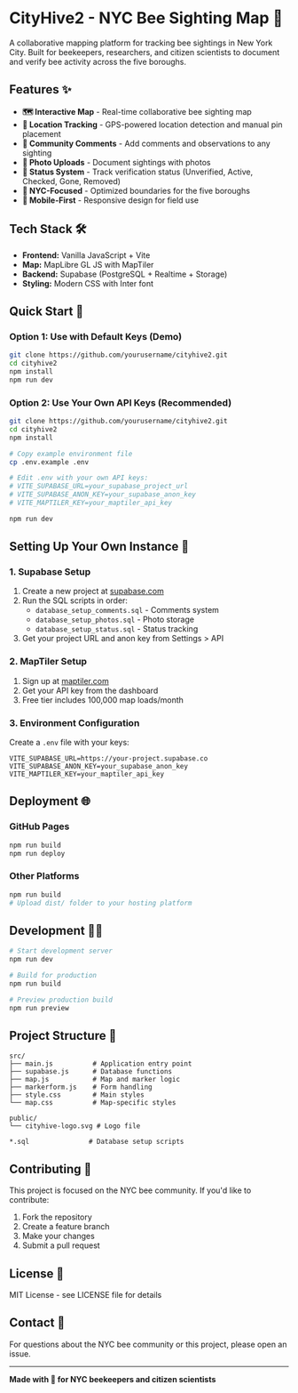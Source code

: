 # CityHive2 - NYC Bee Sighting Map 🐝

A collaborative mapping platform for tracking bee sightings in New York City. Built for beekeepers, researchers, and citizen scientists to document and verify bee activity across the five boroughs.

## Features ✨

- **🗺️ Interactive Map** - Real-time collaborative bee sighting map
- **📍 Location Tracking** - GPS-powered location detection and manual pin placement  
- **💬 Community Comments** - Add comments and observations to any sighting
- **📸 Photo Uploads** - Document sightings with photos
- **🔄 Status System** - Track verification status (Unverified, Active, Checked, Gone, Removed)
- **🎯 NYC-Focused** - Optimized boundaries for the five boroughs
- **📱 Mobile-First** - Responsive design for field use

## Tech Stack 🛠️

- **Frontend:** Vanilla JavaScript + Vite
- **Map:** MapLibre GL JS with MapTiler
- **Backend:** Supabase (PostgreSQL + Realtime + Storage)
- **Styling:** Modern CSS with Inter font

## Quick Start 🚀

### Option 1: Use with Default Keys (Demo)
```bash
git clone https://github.com/yourusername/cityhive2.git
cd cityhive2
npm install
npm run dev
```

### Option 2: Use Your Own API Keys (Recommended)
```bash
git clone https://github.com/yourusername/cityhive2.git
cd cityhive2
npm install

# Copy example environment file
cp .env.example .env

# Edit .env with your own API keys:
# VITE_SUPABASE_URL=your_supabase_project_url
# VITE_SUPABASE_ANON_KEY=your_supabase_anon_key  
# VITE_MAPTILER_KEY=your_maptiler_api_key

npm run dev
```

## Setting Up Your Own Instance 🔧

### 1. Supabase Setup
1. Create a new project at [supabase.com](https://supabase.com)
2. Run the SQL scripts in order:
   - `database_setup_comments.sql` - Comments system
   - `database_setup_photos.sql` - Photo storage
   - `database_setup_status.sql` - Status tracking
3. Get your project URL and anon key from Settings > API

### 2. MapTiler Setup  
1. Sign up at [maptiler.com](https://maptiler.com)
2. Get your API key from the dashboard
3. Free tier includes 100,000 map loads/month

### 3. Environment Configuration
Create a `.env` file with your keys:
```env
VITE_SUPABASE_URL=https://your-project.supabase.co
VITE_SUPABASE_ANON_KEY=your_supabase_anon_key
VITE_MAPTILER_KEY=your_maptiler_api_key
```

## Deployment 🌐

### GitHub Pages
```bash
npm run build
npm run deploy
```

### Other Platforms
```bash
npm run build
# Upload dist/ folder to your hosting platform
```

## Development 👩‍💻

```bash
# Start development server
npm run dev

# Build for production  
npm run build

# Preview production build
npm run preview
```

## Project Structure 📁

```
src/
├── main.js          # Application entry point
├── supabase.js      # Database functions
├── map.js           # Map and marker logic
├── markerform.js    # Form handling
├── style.css        # Main styles
└── map.css          # Map-specific styles

public/
└── cityhive-logo.svg # Logo file

*.sql               # Database setup scripts
```

## Contributing 🤝

This project is focused on the NYC bee community. If you'd like to contribute:

1. Fork the repository
2. Create a feature branch
3. Make your changes
4. Submit a pull request

## License 📄

MIT License - see LICENSE file for details

## Contact 📧

For questions about the NYC bee community or this project, please open an issue.

---

**Made with 🐝 for NYC beekeepers and citizen scientists**
